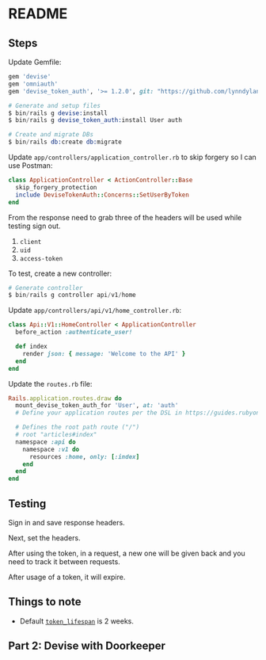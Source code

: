 # README

## Steps

Update Gemfile:

```rb
gem 'devise'
gem 'omniauth'
gem 'devise_token_auth', '>= 1.2.0', git: "https://github.com/lynndylanhurley/devise_token_auth"
```

```s
# Generate and setup files
$ bin/rails g devise:install
$ bin/rails g devise_token_auth:install User auth

# Create and migrate DBs
$ bin/rails db:create db:migrate
```

Update `app/controllers/application_controller.rb` to skip forgery so I can use Postman:

```rb
class ApplicationController < ActionController::Base
  skip_forgery_protection
  include DeviseTokenAuth::Concerns::SetUserByToken
end
```

From the response need to grab three of the headers will be used while testing sign out.

1. `client`
2. `uid`
3. `access-token`

To test, create a new controller:

```s
# Generate controller
$ bin/rails g controller api/v1/home
```

Update `app/controllers/api/v1/home_controller.rb`:

```rb
class Api::V1::HomeController < ApplicationController
  before_action :authenticate_user!

  def index
    render json: { message: 'Welcome to the API' }
  end
end
```

Update the `routes.rb` file:

```rb
Rails.application.routes.draw do
  mount_devise_token_auth_for 'User', at: 'auth'
  # Define your application routes per the DSL in https://guides.rubyonrails.org/routing.html

  # Defines the root path route ("/")
  # root "articles#index"
  namespace :api do
    namespace :v1 do
      resources :home, only: [:index]
    end
  end
end
```

## Testing

Sign in and save response headers.

Next, set the headers.

After using the token, in a request, a new one will be given back and you need to track it between requests.

After usage of a token, it will expire.

## Things to note

- Default [`token_lifespan`](https://devise-token-auth.gitbook.io/devise-token-auth/config/initialization) is 2 weeks.

## Part 2: Devise with Doorkeeper
